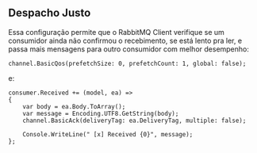 ## Despacho Justo

Essa configuração permite que o RabbitMQ Client verifique se um consumidor ainda não confirmou o recebimento, se está lento pra ler, e passa mais mensagens para outro consumidor com melhor desempenho:
```
channel.BasicQos(prefetchSize: 0, prefetchCount: 1, global: false);
```

e:
```
consumer.Received += (model, ea) =>
{
    var body = ea.Body.ToArray();
    var message = Encoding.UTF8.GetString(body);
    channel.BasicAck(deliveryTag: ea.DeliveryTag, multiple: false);
    
    Console.WriteLine(" [x] Received {0}", message);
};
```